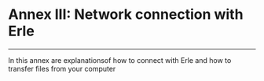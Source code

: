 # Annex III: Network connection with Erle
---

In this annex are explanationsof how to connect with Erle and  how to transfer files from your computer
